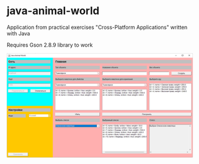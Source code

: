 # java-animal-world
Application from practical exercises "Cross-Platform Applications" written with Java  

Requires Gson 2.8.9 library to work  

![The Client](/screenshots/client.png)
